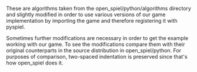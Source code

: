 These are algorithms taken from the open_spiel/python/algorithms
directory and slightly modified in order to use various versions of our
game implementation by importing the game and therefore registering it
with pyspiel.

Sometimes further modifications are necessary in order to get the
example working with our game. To see the modifications compare them
with their original counterparts in the source distribution in
open_spiel/python. For purposes of comparison, two-spaced indentation is
preserved since that's how open_spiel does it.
